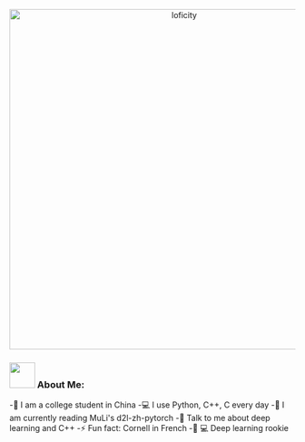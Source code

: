
<p align="center">
<img alt="loficity" width="600px" src="https://github.com/HyunCafe/HyunCafe/raw/main/assests/loficity.gif"</img>
</p>
<p align="center">

  ### <img src="https://github.com/TheDudeThatCode/TheDudeThatCode/blob/master/Assets/Developer.gif" width="45" /> About Me:
-🏦 I am a college student in China
-💻 I use Python, C++, C every day
-📖 I am currently reading MuLi's d2l-zh-pytorch
-💬 Talk to me about deep learning and C++
-⚡ Fun fact: Cornell in French
-🧑 💻 Deep learning rookie
